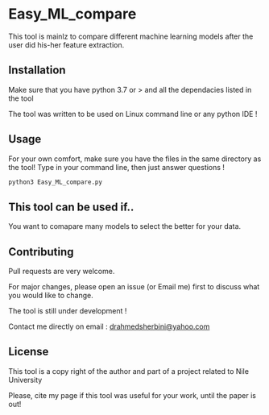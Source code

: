 # Easy_ML_compare


This tool is mainlz  to compare different machine learning models after the user did his-her feature extraction.

## Installation

Make sure that you have python 3.7 or > and all the dependacies listed in the tool

The tool was written to be used on Linux command line or any python IDE !

## Usage
For your own comfort, make sure you have the files in the same directory as the tool!
Type in your command line, then just answer questions !


```python
python3 Easy_ML_compare.py

```

## This tool can be used if..
You want to comapare many models to select the better for your data.

## Contributing
Pull requests are very welcome. 


For major changes, please open an issue (or Email me) first to discuss what you would like to change.

The tool is still under development !

Contact me directly on email : drahmedsherbini@yahoo.com
## License
This tool is a copy right of the author and  part of a project related to Nile University 

Please, cite my page if this tool was useful for your work, until the paper is out!
